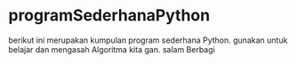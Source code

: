 # programSederhanaPython
berikut ini merupakan kumpulan program sederhana Python.
gunakan untuk belajar dan mengasah Algoritma kita gan.
salam Berbagi
